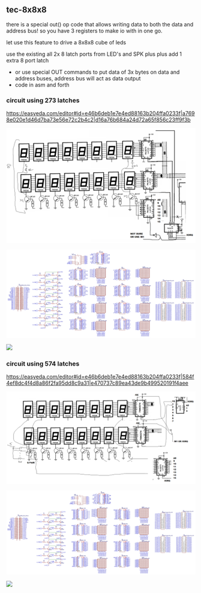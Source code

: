 ## tec-8x8x8

there is a special out() op code that allows writing data to both the data and address bus!
so you have 3 registers to make io with in one go.

let use this feature to drive a 8x8x8 cube of leds


use the existing all 2x 8 latch ports from LED's and SPK plus plus add 1 extra 8 port latch 
* or use special OUT commands to put data of 3x bytes on data and address buses, address bus will act as data output
* code in asm and forth 



### circuit using 273 latches

https://easyeda.com/editor#id=e46b6deb1e7e4ed88163b204ffa0233f|a7698e020e1d46d7ba73e56e72c2b4c2|d16a76b684a24d72a65f856c23ff9f3b

![](https://github.com/SteveJustin1963/tec-8x8x8/blob/master/pics/888-3.png)

![](https://github.com/SteveJustin1963/tec-8x8x8/blob/master/pics/sch-3.jpg)

![](https://github.com/SteveJustin1963/tec-8x8x8/blob/master/pics/pcb-3.jpg )

### circuit using 574 latches

https://easyeda.com/editor#id=e46b6deb1e7e4ed88163b204ffa0233f|584f4ef8dc4f4d8a86f2fa95dd8c9a31|e470737c89ea43de9b499520191f4aee

![](https://github.com/SteveJustin1963/tec-8x8x8/blob/master/pics/888-4.png)

![](https://github.com/SteveJustin1963/tec-8x8x8/blob/master/pics/sch-4.jpg)

![](https://github.com/SteveJustin1963/tec-8x8x8/blob/master/pics/pcb-4.jpg)
